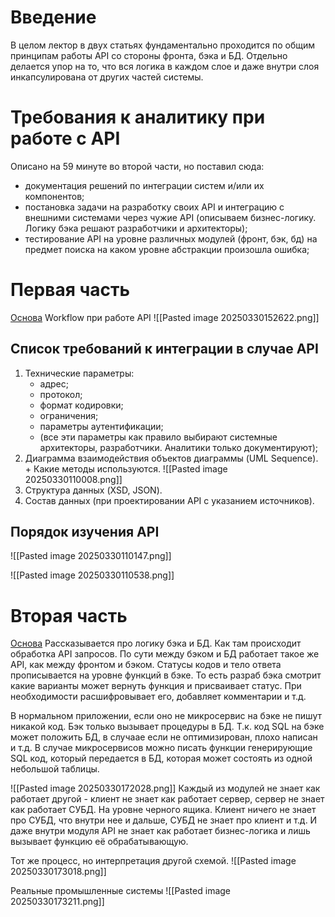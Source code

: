 # Введение
В целом лектор в двух статьях фундаментально проходится по общим принципам работы API со стороны фронта, бэка и БД. Отдельно делается упор на то, что вся логика в каждом слое и даже внутри слоя инкапсулирована от других частей системы.
# Требования к аналитику при работе с API
Описано на 59 минуте во второй части, но поставил сюда:
- документация решений по интеграции систем и/или их компонентов;
- постановка задачи на разработку своих API и интеграцию с внешними системами через чужие API (описываем бизнес-логику. Логику бэка решают разработчики и архитекторы);
- тестирование API на уровне различных модулей (фронт, бэк, бд) на предмет поиска на каком уровне абстракции произошла ошибка;
# Первая часть
[Основа](https://www.youtube.com/watch?v=1IUYGe6Ck8c&ab_channel=%D0%9A%D0%BB%D1%83%D0%B1%28%D0%B2%D0%BD%D0%B5%29%D1%81%D0%B8%D1%81%D1%82%D0%B5%D0%BC%D0%BD%D1%8B%D1%85%D0%B0%D0%BD%D0%B0%D0%BB%D0%B8%D1%82%D0%B8%D0%BA%D0%BE%D0%B2)
Workflow при работе API
![[Pasted image 20250330152622.png]]
## Список требований к интеграции в случае API
1. Технические параметры:
	- адрес;
	- протокол;
	- формат кодировки;
	- ограничения;
	- параметры аутентификации;
	- (все эти параметры как правило выбирают системные архитекторы, разработчики. Аналитики только документируют);
2. Диаграмма взаимодействия объектов диаграммы (UML Sequence). + Какие методы используются.
![[Pasted image 20250330110008.png]]
3. Структура данных (XSD, JSON).
4. Состав данных (при проектировании API с указанием источников).

## Порядок изучения API
![[Pasted image 20250330110147.png]]

![[Pasted image 20250330110538.png]]

# Вторая часть
[Основа](https://www.youtube.com/watch?v=cQe5M_61J8Q&list=PLqjSjzX9B3nUisb0Omhum8lkHN3Kn3OLS&index=5&ab_channel=%D0%9A%D0%BB%D1%83%D0%B1%28%D0%B2%D0%BD%D0%B5%29%D1%81%D0%B8%D1%81%D1%82%D0%B5%D0%BC%D0%BD%D1%8B%D1%85%D0%B0%D0%BD%D0%B0%D0%BB%D0%B8%D1%82%D0%B8%D0%BA%D0%BE%D0%B2)
Рассказывается про логику бэка и БД. Как там происходит обработка API запросов.
По сути между бэком и БД работает такое же API, как между фронтом и бэком.
Статусы кодов и тело ответа прописывается на уровне функций в бэке. То есть разраб бэка смотрит какие варианты может вернуть функция и присваивает статус. При необходимости расшифровывает его, добавляет комментарии и т.д.

В нормальном приложении, если оно не микросервис на бэке не пишут никакой код. Бэк только вызывает процедуры в БД. Т.к. код SQL на бэке может положить БД, в случаае если не оптимизирован, плохо написан и т.д.
В случае микросервисов можно писать функции генерирующие SQL код, который передается в БД, которая может состоять из одной небольшой таблицы.

![[Pasted image 20250330172028.png]]
Каждый из модулей не знает как работает другой - клиент не знает как работает сервер, сервер не знает как работает СУБД. На уровне черного ящика. Клиент ничего не знает про СУБД, что внутри нее и дальше, СУБД не знает про клиент и т.д.
И даже внутри модуля API не знает как работает бизнес-логика и лишь вызывает функцию её обрабатывающую.

Тот же процесс, но интерпретация другой схемой.
![[Pasted image 20250330173018.png]]

Реальные промышленные системы
![[Pasted image 20250330173211.png]]

